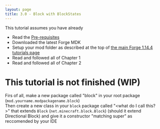 ```yaml
---
layout: page
title: 3.0 - Block with BlockStates
---
```

This tutorial assumes you have already
- Read the [Pre-requisites](/tutorials/Pre-requisites)
- Downloaded the latest Forge MDK
- Setup your mod folder as described at the top of [the main Forge 1.14.4 tutorials page](/tutorials/1.14.4/forge/)
- Read and followed all of Chapter 1
- Read and followed all of Chapter 2

# This tutorial is not finished (WIP)

Firs of all, make a new package called "block" in your root package (`mod.yourname.modpackagename.block`)  
Then create a new class in your `block` package called "<what do I call this?>" that extends `Block` (`net.minecraft.block.Block`) (should it extend Directional Block) and give it a constructor "matching super" as reccomended by your IDE
